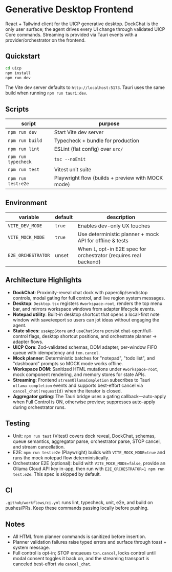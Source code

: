 ﻿# Generative Desktop Frontend

React + Tailwind client for the UICP generative desktop. DockChat is the only user surface; the agent drives every UI change through validated UICP Core commands. Streaming is provided via Tauri events with a provider/orchestrator on the frontend.

## Quickstart

```bash
cd uicp
npm install
npm run dev
```

The Vite dev server defaults to `http://localhost:5173`. Tauri uses the same build when running `npm run tauri:dev`.

## Scripts

| script | purpose |
| --- | --- |
| `npm run dev` | Start Vite dev server |
| `npm run build` | Typecheck + bundle for production |
| `npm run lint` | ESLint (flat config) over `src/` |
| `npm run typecheck` | `tsc --noEmit` |
| `npm run test` | Vitest unit suite |
| `npm run test:e2e` | Playwright flow (builds + preview with MOCK mode) |

## Environment

| variable | default | description |
| --- | --- | --- |
| `VITE_DEV_MODE` | `true` | Enables dev-only UX touches |
| `VITE_MOCK_MODE` | `true` | Use deterministic planner + mock API for offline & tests |
| `E2E_ORCHESTRATOR` | unset | When `1`, opt-in E2E spec for orchestrator (requires real backend) |

## Architecture Highlights

- **DockChat**: Proximity-reveal chat dock with paperclip/send/stop controls, modal gating for full control, and live region system messages.
- **Desktop**: `Desktop.tsx` registers `#workspace-root`, renders the top menu bar, and mirrors workspace windows from adapter lifecycle events.
- **Notepad utility**: Built-in desktop shortcut that opens a local-first note window with save/export so users can jot ideas without engaging the agent.
- **State slices**: `useAppStore` and `useChatStore` persist chat-open/full-control flags, desktop shortcut positions, and orchestrate planner → adapter flows.
- **UICP Core**: Zod-validated schemas, DOM adapter, per-window FIFO queue with idempotency and `txn.cancel`.
- **Mock planner**: Deterministic batches for "notepad", "todo list", and "dashboard" prompts so MOCK mode works offline.
- **Workspace DOM**: Sanitized HTML mutations under `#workspace-root`, mock component rendering, and memory stores for state APIs.
- **Streaming**: Frontend `streamOllamaCompletion` subscribes to Tauri `ollama-completion` events and supports best-effort cancel via `cancel_chat(requestId)` when the iterator is closed.
- **Aggregator gating**: The Tauri bridge uses a gating callback—auto-apply when Full Control is ON, otherwise preview; suppresses auto-apply during orchestrator runs.

## Testing

- Unit: `npm run test` (Vitest) covers dock reveal, DockChat, schemas, queue semantics, aggregator parse, orchestrator parse, STOP cancel, and stream cancellation.
- E2E: `npm run test:e2e` (Playwright) builds with `VITE_MOCK_MODE=true` and runs the mock notepad flow deterministically.
- Orchestrator E2E (optional): build with `VITE_MOCK_MODE=false`, provide an Ollama Cloud API key in-app, then run with `E2E_ORCHESTRATOR=1 npm run test:e2e`. This spec is skipped by default.

## CI

`.github/workflows/ci.yml` runs lint, typecheck, unit, e2e, and build on pushes/PRs. Keep these commands passing locally before pushing.

## Notes

- All HTML from planner commands is sanitized before insertion.
- Planner validation failures raise typed errors and surface through toast + system message.
- Full control is opt-in; STOP enqueues `txn.cancel`, locks control until modal consent toggles it back on, and the streaming transport is canceled best-effort via `cancel_chat`.
